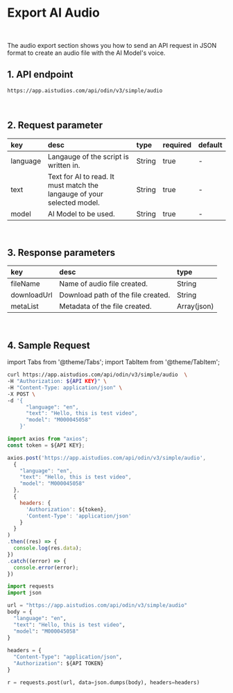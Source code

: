 # Export AI Audio

<br/>

The audio export section shows you how to send an API request in JSON format to create an audio file with the AI Model's voice.

## 1. API endpoint

```http
https://app.aistudios.com/api/odin/v3/simple/audio
```

<br/>

## 2. Request parameter

|key|desc|type|required|default|
|:---|:---|:---|:---|:---|
|language|Langauge of the script is written in.|String|true|-|
|text|Text for AI to read. It must match the langauge of your selected model.|String|true|-|
|model|AI Model to be used.|String|true|-|

<!-- |tts|External TTS information that is not the default voice of the model.|Json|false|-| -->

<br/>

## 3. Response parameters

|key|desc|type|
|:---|:---|:---|
|fileName|Name of audio file created.|String|
|downloadUrl|Download path of the file created.|String|
|metaList|Metadata of the file created.|Array(json)|

<br/>

## 4. Sample Request

import Tabs from '@theme/Tabs';
import TabItem from '@theme/TabItem';

<Tabs>
<TabItem value="curl" label="cURL">

```bash
curl https://app.aistudios.com/api/odin/v3/simple/audio  \
-H "Authorization: ${API KEY}" \
-H "Content-Type: application/json" \
-X POST \
-d '{
      "language": "en",
      "text": "Hello, this is test video",
      "model": "M000045058"
    }'
```

</TabItem>
<TabItem value="js" label="Node.js">

```js
import axios from "axios";
const token = ${API KEY};

axios.post('https://app.aistudios.com/api/odin/v3/simple/audio', 
  {
    "language": "en",
    "text": "Hello, this is test video",
    "model": "M000045058"
  }, 
  {
    headers: {
      'Authorization': ${token},
      'Content-Type': 'application/json'
    }
  }
)
.then((res) => {
  console.log(res.data);
})
.catch((error) => {
  console.error(error);
})
```

</TabItem>
<TabItem value="py" label="Python">

```py
import requests
import json

url = "https://app.aistudios.com/api/odin/v3/simple/audio"
body = {
  "language": "en",
  "text": "Hello, this is test video",
  "model": "M000045058"
}
    
headers = {
  "Content-Type": "application/json",
  "Authorization": ${API TOKEN}
}

r = requests.post(url, data=json.dumps(body), headers=headers)
```

</TabItem>
</Tabs>
